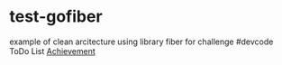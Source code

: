 # test-gofiber

example of clean arcitecture using library fiber for challenge #devcode ToDo List
[Achievement](https://devcode.gethired.id/job/share/VBY555)
